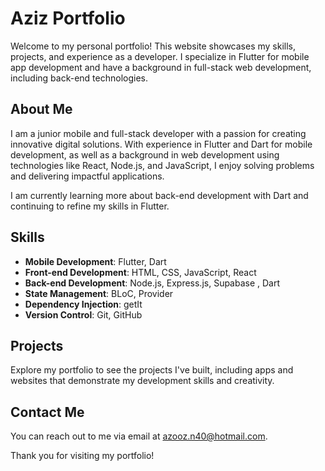 # Aziz Portfolio

Welcome to my personal portfolio! This website showcases my skills, projects, and experience as a developer. I specialize in Flutter for mobile app development and have a background in full-stack web development, including back-end technologies.

## About Me
I am a junior mobile and full-stack developer with a passion for creating innovative digital solutions. With experience in Flutter and Dart for mobile development, as well as a background in web development using technologies like React, Node.js, and JavaScript, I enjoy solving problems and delivering impactful applications.

I am currently learning more about back-end development with Dart and continuing to refine my skills in Flutter.

## Skills
- **Mobile Development**: Flutter, Dart
- **Front-end Development**: HTML, CSS, JavaScript, React
- **Back-end Development**: Node.js, Express.js, Supabase , Dart
- **State Management**: BLoC, Provider
- **Dependency Injection**: getIt
- **Version Control**: Git, GitHub

## Projects
Explore my portfolio to see the projects I've built, including apps and websites that demonstrate my development skills and creativity.

## Contact Me
You can reach out to me via email at [azooz.n40@hotmail.com](mailto:azooz.n40@hotmail.com).

Thank you for visiting my portfolio! 
